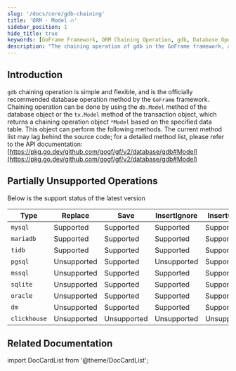 ```yaml
---
slug: '/docs/core/gdb-chaining'
title: 'ORM - Model 🔥'
sidebar_position: 1
hide_title: true
keywords: [GoFrame Framework, ORM Chaining Operation, gdb, Database Operation, Model Method, Transaction Processing, API Documentation, Database Object, GoFrame, Chaining Invocation]
description: "The chaining operation of gdb in the GoFrame framework, a flexible and officially recommended way to operate the database. Through the db.Model or tx.Model methods, a chained operation object *Model can be returned based on the data table, supporting various database operations such as Replace, Save, InsertGetId, etc., with a detailed explanation of the support status for each database."
---
```


## Introduction

`gdb` chaining operation is simple and flexible, and is the officially recommended database operation method by the `GoFrame` framework. Chaining operation can be done by using the `db.Model` method of the database object or the `tx.Model` method of the transaction object, which returns a chaining operation object `*Model` based on the specified data table. This object can perform the following methods. The current method list may lag behind the source code; for a detailed method list, please refer to the API documentation: [https://pkg.go.dev/github.com/gogf/gf/v2/database/gdb#Model](https://pkg.go.dev/github.com/gogf/gf/v2/database/gdb#Model)

## Partially Unsupported Operations

Below is the support status of the latest version

| Type | Replace | Save | InsertIgnore | InsertGetId | LastInsertId | Transaction | RowsAffected |
| --- | --- | --- | --- | --- | --- | --- | --- |
| `mysql` | Supported | Supported | Supported | Supported | Supported | Supported | Supported |
| `mariadb` | Supported | Supported | Supported | Supported | Supported | Supported | Supported |
| `tidb` | Supported | Supported | Supported | Supported | Supported | Supported | Supported |
| `pgsql` | Unsupported | Supported | Unsupported | Supported | Supported | Supported | Supported |
| `mssql` | Unsupported | Supported | Supported | Supported | Unsupported | Supported | Supported |
| `sqlite` | Unsupported | Supported | Supported | Supported | Supported | Supported | Supported |
| `oracle` | Unsupported | Supported | Supported | Supported | Unsupported | Supported | Supported |
| `dm` | Unsupported | Supported | Supported | Supported | Supported | Supported | Supported |
| `clickhouse` | Unsupported | Unsupported | Unsupported | Unsupported | Supported | Unsupported | Unsupported |

## Related Documentation
import DocCardList from '@theme/DocCardList';

<DocCardList />